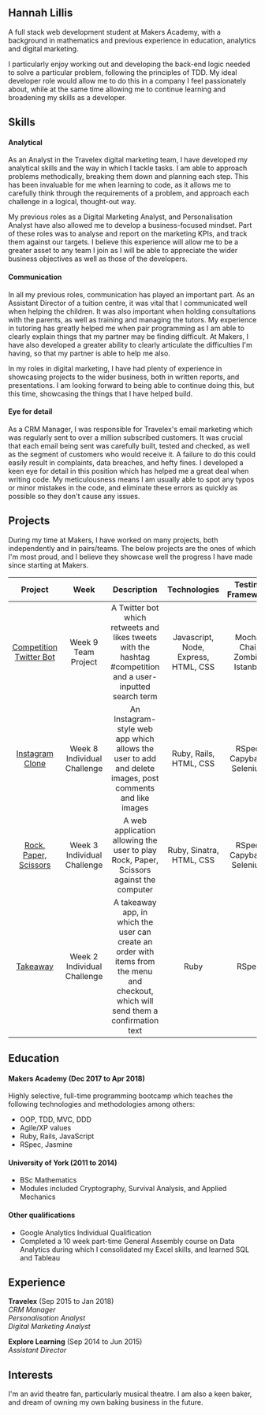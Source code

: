 ## Hannah Lillis

A full stack web development student at Makers Academy, with a background in mathematics and previous experience in education, analytics and digital marketing.

I particularly enjoy working out and developing the back-end logic needed to solve a particular problem, following the principles of TDD. My ideal developer role would allow me to do this in a company I feel passionately about, while at the same time allowing me to continue learning and broadening my skills as a developer.

## Skills

#### Analytical

As an Analyst in the Travelex digital marketing team, I have developed my analytical skills and the way in which I tackle tasks. I am able to approach problems methodically, breaking them down and planning each step. This has been invaluable for me when learning to code, as it allows me to carefully think through the requirements of a problem, and approach each challenge in a logical, thought-out way.

My previous roles as a Digital Marketing Analyst, and Personalisation Analyst have also allowed me to develop a business-focused mindset. Part of these roles was to analyse and report on the marketing KPIs, and track them against our targets. I believe this experience will allow me to be a greater asset to any team I join as I will be able to appreciate the wider business objectives as well as those of the developers.  

#### Communication

In all my previous roles, communication has played an important part. As an Assistant Director of a tuition centre, it was vital that I communicated well when helping the children. It was also important when holding consultations with the parents, as well as training and managing the tutors. My experience in tutoring has greatly helped me when pair programming as I am able to clearly explain things that my partner may be finding difficult. At Makers, I have also developed a greater ability to clearly articulate the difficulties I'm having, so that my partner is able to help me also.

In my roles in digital marketing, I have had plenty of experience in showcasing projects to the wider business, both in written reports, and presentations. I am looking forward to being able to continue doing this, but this time, showcasing the things that I have helped build.

#### Eye for detail

As a CRM Manager, I was responsible for Travelex's email marketing which was regularly sent to over a million subscribed customers. It was crucial that each email being sent was carefully built, tested and checked, as well as the segment of customers who would receive it. A failure to do this could easily result in complaints, data breaches, and hefty fines. I developed a keen eye for detail in this position which has helped me a great deal when writing code. My meticulousness means I am usually able to spot any typos or minor mistakes in the code, and eliminate these errors as quickly as possible so they don't cause any issues.

## Projects

During my time at Makers, I have worked on many projects, both independently and in pairs/teams. The below projects are the ones of which I'm most proud, and I believe they showcase well the progress I have made since starting at Makers.

| Project         | Week           | Description     | Technologies    | Testing Framework |
| :------------: | :------------:  | :-------------: | :-------------: | :-------------: |
| [Competition Twitter Bot ](https://github.com/Jestfer/chillJam) | Week 9 Team Project | A Twitter bot which retweets and likes tweets with the hashtag #competition and a user-inputted search term | Javascript, Node, Express, HTML, CSS | Mocha, Chai, Zombie, Istanbul |
| [Instagram Clone](https://github.com/hannahlillis/instagram-challenge) | Week 8 Individual Challenge  | An Instagram-style web app which allows the user to add and delete images, post comments and like images | Ruby, Rails, HTML, CSS | RSpec, Capybara, Selenium |
|[Rock, Paper, Scissors](https://github.com/hannahlillis/rps-challenge) | Week 3 Individual Challenge | A web application allowing the user to play Rock, Paper, Scissors against the computer | Ruby, Sinatra, HTML, CSS | RSpec, Capybara, Selenium |
| [Takeaway](https://github.com/hannahlillis/takeaway-challenge) | Week 2 Individual Challenge | A takeaway app, in which the user can create an order with items from the menu and checkout, which will send them a confirmation text| Ruby | RSpec |


## Education

#### Makers Academy (Dec 2017 to Apr 2018)

Highly selective, full-time programming bootcamp which teaches the following technologies and methodologies among others:

- OOP, TDD, MVC, DDD
- Agile/XP values
- Ruby, Rails, JavaScript
- RSpec, Jasmine

#### University of York (2011 to 2014)

- BSc Mathematics
- Modules included Cryptography, Survival Analysis, and Applied Mechanics

#### Other qualifications

- Google Analytics Individual Qualification
- Completed a 10 week part-time General Assembly course on Data Analytics during which I consolidated my Excel skills, and learned SQL and Tableau

## Experience

**Travelex** (Sep 2015 to Jan 2018)    
*CRM Manager*  
*Personalisation Analyst*  
*Digital Marketing Analyst*    

**Explore Learning** (Sep 2014 to Jun 2015)   
*Assistant Director*  

## Interests
I'm an avid theatre fan, particularly musical theatre. I am also a keen baker, and dream of owning my own baking business in the future.
